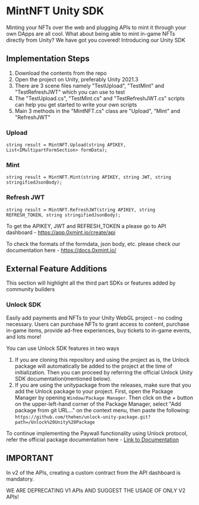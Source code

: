 # MintNFT Unity SDK

Minting your NFTs over the web and plugging APIs to mint it through your own DApps are all cool. What about being able to mint in-game NFTs directly from Unity? We have got you covered! Introducing our Unity SDK

## Implementation Steps

1. Download the contents from the repo
2. Open the project on Unity, preferably Unity 2021.3
3. There are 3 scene files namely "TestUpload", "TestMint" and "TestRefreshJWT" which you can use to test
4. The "TestUpload.cs", "TestMint.cs" and "TestRefreshJWT.cs" scripts can help you get started to write your own scripts
5. Main 3 methods in the "MintNFT.cs" class are "Upload", "Mint" and "RefreshJWT"

### Upload
```
string result = MintNFT.Upload(string APIKEY, List<IMultipartFormSection> formData);
```
### Mint
```
string result = MintNFT.Mint(string APIKEY, string JWT, string stringifiedJsonBody);
```
### Refresh JWT
```
string result = MintNFT.RefreshJWT(string APIKEY, string REFRESH_TOKEN, string stringifiedJsonBody);
```

To get the APIKEY, JWT and REFRESH_TOKEN a please go to API dashboard - https://app.0xmint.io/create/api

To check the formats of the formdata, json body, etc. please check our documentation here - https://docs.0xmint.io/

## External Feature Additions
This section will highlight all the third part SDKs or features added by community builders
### Unlock SDK
Easily add payments and NFTs to your Unity WebGL project - no coding necessary. Users can purchase NFTs to grant access to content, purchase in-game items, provide ad-free experiences, buy tickets to in-game events, and lots more!

You can use Unlock SDK features in two ways

1. If you are cloning this repository and using the project as is, the Unlock package will automatically be added to the project at the time of initialization. Then you can proceed by referring the official Unlock Unity SDK documentation(mentioned below).
2. If you are using the unitypackage from the releases, make sure that you add the Unlock package to your project. First, open the Package Manager by opening `Window/Package Manager`. Then click on the + button on the upper-left-hand corner of the Package Manager, select "Add package from git URL..." on the context menu, then paste the following: `https://github.com/thehen/unlock-unity-package.git?path=/Unlock%20Unity%20Package`

To continue implementing the Paywall functionality using Unlock protocol, refer the official package documentation here - [Link to Documentation](https://thehen.github.io/unlock-unity-package/getting-started.html)

## IMPORTANT
In v2 of the APIs, creating a custom contract from the API dashboard is mandatory.

WE ARE DEPRECATING V1 APIs AND SUGGEST THE USAGE OF ONLY V2 APIs!
